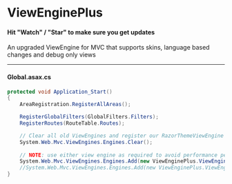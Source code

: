 ViewEnginePlus
==============

#### Hit "Watch" / "Star" to make sure you get updates

An upgraded ViewEngine for MVC that supports skins, language based changes and debug only views

-------

#### Global.asax.cs
```csharp
protected void Application_Start()
{
	AreaRegistration.RegisterAllAreas();

	RegisterGlobalFilters(GlobalFilters.Filters);
	RegisterRoutes(RouteTable.Routes);

	// Clear all old ViewEngines and register our RazorThemeViewEngine
	System.Web.Mvc.ViewEngines.Engines.Clear();
	
	// NOTE: use either view engine as required to avoid performance penalties
	System.Web.Mvc.ViewEngines.Engines.Add(new ViewEnginePlus.ViewEngines.RazorThemeViewEngine());
	//System.Web.Mvc.ViewEngines.Engines.Add(new ViewEnginePlus.ViewEngines.WebFormThemeViewEngine());
}
```